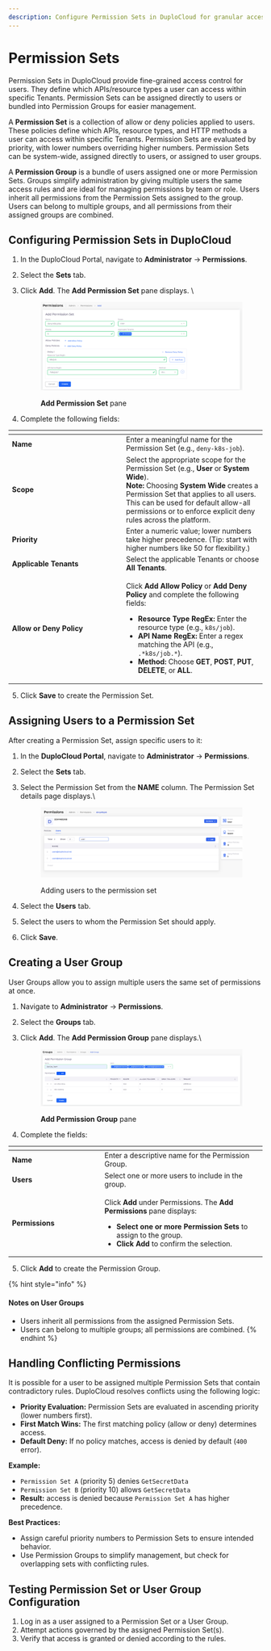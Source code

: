 ```yaml
---
description: Configure Permission Sets in DuploCloud for granular access control
---
```


# Permission Sets

Permission Sets in DuploCloud provide fine-grained access control for users. They define which APIs/resource types a user can access within specific Tenants. Permission Sets can be assigned directly to users or bundled into Permission Groups for easier management.

A **Permission Set** is a collection of allow or deny policies applied to users. These policies define which APIs, resource types, and HTTP methods a user can access within specific Tenants. Permission Sets are evaluated by priority, with lower numbers overriding higher numbers. Permission Sets can be system-wide, assigned directly to users, or assigned to user groups.

A **Permission Group** is a bundle of users assigned one or more Permission Sets. Groups simplify administration by giving multiple users the same access rules and are ideal for managing permissions by team or role. Users inherit all permissions from the Permission Sets assigned to the group. Users can belong to multiple groups, and all permissions from their assigned groups are combined.

## Configuring Permission Sets in DuploCloud

1. In the DuploCloud Portal, navigate to **Administrator** → **Permissions**.
2. Select the **Sets** tab.&#x20;
3.  Click **Add**. The **Add Permission Set** pane displays. \


    <figure><img src="../../.gitbook/assets/Screenshot (765).png" alt=""><figcaption><p><strong>Add Permission Set</strong> pane</p></figcaption></figure>
4. Complete the following fields:

<table data-header-hidden><thead><tr><th width="212.22216796875"></th><th></th></tr></thead><tbody><tr><td><strong>Name</strong></td><td>Enter a meaningful name for the Permission Set (e.g., <code>deny-k8s-job</code>).</td></tr><tr><td><strong>Scope</strong></td><td>Select the appropriate scope for the Permission Set (e.g., <strong>User</strong> or <strong>System Wide</strong>).<br><strong>Note:</strong> Choosing <strong>System Wide</strong> creates a Permission Set that applies to all users. This can be used for default allow-all permissions or to enforce explicit deny rules across the platform.</td></tr><tr><td><strong>Priority</strong></td><td>Enter a numeric value; lower numbers take higher precedence. (Tip: start with higher numbers like 50 for flexibility.)</td></tr><tr><td><strong>Applicable Tenants</strong></td><td>Select the applicable Tenants or choose <strong>All Tenants</strong>.</td></tr><tr><td><strong>Allow or Deny Policy</strong></td><td><p>Click <strong>Add Allow Policy</strong> or <strong>Add Deny Policy</strong> and complete the following fields:   <br></p><ul><li><strong>Resource Type RegEx:</strong> Enter the resource type (e.g., <code>k8s/job</code>).</li><li><strong>API Name RegEx:</strong> Enter a regex matching the API (e.g., <code>.*k8s/job.*</code>).</li><li><strong>Method:</strong> Choose <strong>GET</strong>, <strong>POST</strong>, <strong>PUT</strong>, <strong>DELETE</strong>, or <strong>ALL</strong>.</li></ul></td></tr></tbody></table>

5. Click **Save** to create the Permission Set.

## Assigning Users to a Permission Set

After creating a Permission Set, assign specific users to it:

1. In the **DuploCloud Portal**, navigate to **Administrator** → **Permissions**.
2. Select the **Sets** tab.
3.  Select the Permission Set from the **NAME** column. The Permission Set details page displays.\


    <div align="left"><figure><img src="../../.gitbook/assets/image (462).png" alt=""><figcaption><p>Adding users to the permission set</p></figcaption></figure></div>
4. Select the **Users** tab.
5. Select the users to whom the Permission Set should apply.
6. Click **Save**.

## Creating a User Group

User Groups allow you to assign multiple users the same set of permissions at once.

1. Navigate to **Administrator** → **Permissions**.
2. Select the **Groups** tab.
3.  Click **Add**. The **Add Permission Group** pane displays.\


    <div align="left"><figure><img src="../../.gitbook/assets/Screenshot (847).png" alt=""><figcaption><p><strong>Add Permission Group</strong> pane</p></figcaption></figure></div>
4. Complete the fields:

<table data-header-hidden><thead><tr><th width="169.5555419921875"></th><th></th></tr></thead><tbody><tr><td><strong>Name</strong></td><td>Enter a descriptive name for the Permission Group.</td></tr><tr><td><strong>Users</strong></td><td>Select one or more users to include in the group.</td></tr><tr><td><strong>Permissions</strong></td><td><p>Click <strong>Add</strong> under Permissions. The <strong>Add Permissions</strong> pane displays:<br></p><ul><li><strong>Select one or more Permission Sets</strong> to assign to the group.</li><li><strong>Click Add</strong> to confirm the selection.</li></ul></td></tr></tbody></table>

5. Click **Add** to create the Permission Group.

{% hint style="info" %}
#### Notes on User Groups

* Users inherit all permissions from the assigned Permission Sets.
* Users can belong to multiple groups; all permissions are combined.
{% endhint %}

## Handling Conflicting Permissions

It is possible for a user to be assigned multiple Permission Sets that contain contradictory rules. DuploCloud resolves conflicts using the following logic:

* **Priority Evaluation:** Permission Sets are evaluated in ascending priority (lower numbers first).
* **First Match Wins:** The first matching policy (allow or deny) determines access.
* **Default Deny:** If no policy matches, access is denied by default (`400` error).

**Example:**

* `Permission Set A` (priority 5) denies `GetSecretData`
* `Permission Set B` (priority 10) allows `GetSecretData`
* **Result:** access is denied because `Permission Set A` has higher precedence.

**Best Practices:**

* Assign careful priority numbers to Permission Sets to ensure intended behavior.
* Use Permission Groups to simplify management, but check for overlapping sets with conflicting rules.

## Testing Permission Set or User Group Configuration

1. Log in as a user assigned to a Permission Set or a User Group.
2. Attempt actions governed by the assigned Permission Set(s).
3. Verify that access is granted or denied according to the rules.&#x20;
